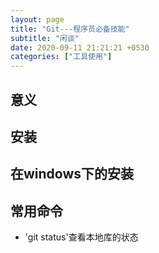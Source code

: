 ```yaml
---
layout: page
title: "Git---程序员必备技能"
subtitle: "闲谈"
date: 2020-09-11 21:21:21 +0530
categories: ["工具使用"]
---
```



## 意义


## 安装


## 在windows下的安装

## 常用命令
- 'git status'查看本地库的状态